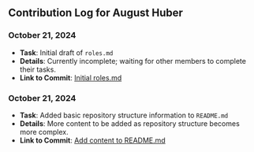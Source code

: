 ## Contribution Log for August Huber

### October 21, 2024
- **Task**: Initial draft of ``roles.md``
- **Details**: Currently incomplete; waiting for other members to complete their tasks.
- **Link to Commit**: [Initial roles.md](https://github.com/chrispho/language-study-app/commit/99430eb4b67b4ec64bfa0f7fd410a482dec0271c)


### October 21, 2024
- **Task**: Added basic repository structure information to ``README.md``
- **Details**: More content to be added as repository structure becomes more complex.
- **Link to Commit**: [Add content to README.md](https://github.com/chrispho/language-study-app/commit/df05307b2692d05cf90bed51779b2f9c564ebc6e)

